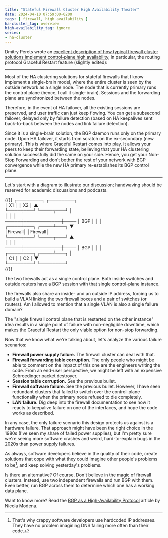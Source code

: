```yaml
---
title: "Stateful Firewall Cluster High Availability Theater"
date: 2024-04-10 07:59:00+0200
tags: [ firewall, high availability ]
ha-cluster_tag: overview
high-availability_tag: ignore
series:
- ha-cluster
---
```

Dmitry Perets wrote an [excellent description of how typical firewall cluster solutions implement control-plane high availability](/2024/01/bgp-graceful-restart-harmful/#2069), in particular, the routing protocol Graceful Restart feature (slightly edited):

---

Most of the HA clustering solutions for stateful firewalls that I know implement a single-brain model, where the entire cluster is seen by the outside network as a single node. The node that is currently primary runs the control plane (hence, I call it single-brain). Sessions and the forwarding plane are synchronized between the nodes.
<!--more-->
Therefore, in the event of HA failover, all the existing sessions are preserved, and user traffic can just keep flowing. You can get a subsecond failover, delayed only by failure detection (based on HA keepalives sent back-to-back between the nodes and link failure detection).

Since it is a single-brain solution, the BGP daemon runs only on the primary node. Upon HA failover, it starts from scratch on the ex-secondary (new primary). This is where Graceful Restart comes into play. It allows your peers to keep their forwarding state, believing that your HA clustering solution successfully did the same on your side. Hence, you get your Non-Stop Forwarding and don't bother the rest of your network with BGP convergence while the new HA primary re-establishes its BGP control plane.

---

Let's start with a diagram to illustrate our discussion; handwaving should be reserved for academic discussions and podcasts.

{{<ascii>}}
┌────────┐   ┌────────┐       
│   X1   │   │   X2   │  ▲    
└────┬───┘   └────┬───┘  │    
     │            │      │    
─────┼────────────┼────  │ BGP
     │            │      │    
┌────┴───┐   ┌────┴───┐  ▼    
│Firewall│   │Firewall│       
└────┬───┘   └────┬───┘  ▲    
     │            │      │    
─────┼────────────┼────  │ BGP
     │            │      │    
┌────┴───┐   ┌────┴───┐  │    
│   C1   │   │   C2   │  ▼    
└────────┘   └────────┘       
{{</ascii>}}

The two firewalls act as a single control plane. Both inside switches and outside routers have a BGP session with that single control-plane instance.

The firewalls also share an inside- and an outside IP address, forcing us to build a VLAN linking the two firewall boxes and a pair of switches (or routers). Am I allowed to mention that a single VLAN is also a single failure domain?

The "single firewall control plane that is restarted on the other instance" idea results in a single point of failure with non-negligible downtime, which makes the Graceful Restart the only viable option for non-stop forwarding.

Now that we know what we're talking about, let's analyze the various failure scenarios:

* **Firewall power supply failure.** The firewall cluster can deal with that.
* **Firewall forwarding table corruption.** The only people who might be able to comment on the impact of this one are the engineers writing the code. From an end-user perspective, we might be left with an expensive Schroedinger packet destroyer.
* **Session table corruption.** See the previous bullet.
* **Firewall software failure.** See the previous bullet. However, I have seen redundant clusters that failed to switch over the control-plane functionality when the primary node refused to die completely.
* **LAN failure.** Dig deep into the firewall documentation to see how it reacts to keepalive failure on one of the interfaces, and hope the code works as described.

In any case, the only failure scenario this design protects us against is a hardware failure. That approach might have been the right choice in the 1980s (I've seen my share of failed power supplies), but I'm pretty sure we're seeing more software crashes and weird, hard-to-explain bugs in the 2020s than power supply failures.

As always, software developers believe in the quality of their code, create solutions that cope with what they could imagine other people's problems to be[^CD], and keep solving yesterday's problems.

[^CD]: That's why crappy software developers use hardcoded IP addresses. They have no problem imagining DNS failing more often than their code.

Is there an alternative? Of course. Don't believe in the magic of firewall clusters. Instead, use two independent firewalls and run BGP with them. Even better, run BGP across them to determine which one has a working data plane.

Want to know more? Read the [BGP as a High-Availability Protocol](/kb/BGPHighAvailability/) article by Nicola Modena.

